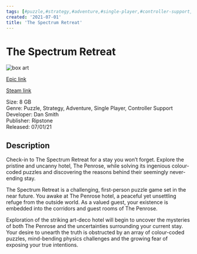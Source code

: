 ```yaml
---
tags: [#puzzle,#strategy,#adventure,#single-player,#controller-support,#epic,#game,#owned,#pc]
created: '2021-07-01'
title: 'The Spectrum Retreat'
---
```

# The Spectrum Retreat

![box art](https://cdn1.epicgames.com/salesEvent/salesEvent/52b99d72-9223-4524-ab74-240ae808c489_2560x1440-d583c45997a46d39e1a31525ae883b84?h=270&amp;resize=1&amp;w=480)

[Epic link](https://www.epicgames.com/store/en-US/p/the-spectrum-retreat)

[Steam link](https://store.steampowered.com/app/763250/The_Spectrum_Retreat/?snr=1_7_7_151_150_1)

Size: 8 GB  
Genre: Puzzle, Strategy, Adventure, Single Player, Controller Support  
Developer: Dan Smith  
Publisher: Ripstone  
Released: 07/01/21  

## Description

Check-in to The Spectrum Retreat for a stay you won’t forget. Explore the pristine and uncanny hotel, The Penrose, while solving its ingenious colour-coded puzzles and discovering the reasons behind their seemingly never-ending stay.

The Spectrum Retreat is a challenging, first-person puzzle game set in the near future. You awake at The Penrose hotel, a peaceful yet unsettling refuge from the outside world. As a valued guest, your existence is embedded into the corridors and guest rooms of The Penrose.

Exploration of the striking art-deco hotel will begin to uncover the mysteries of both The Penrose and the uncertainties surrounding your current stay. Your desire to unearth the truth is obstructed by an array of colour-coded puzzles, mind-bending physics challenges and the growing fear of exposing your true intentions.

